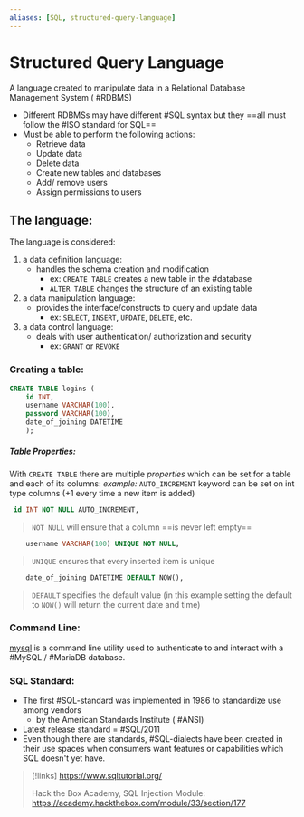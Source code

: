 ```yaml
---
aliases: [SQL, structured-query-language]
---
```

# Structured Query Language
A language created to manipulate data in a Relational Database Management System ( #RDBMS)
- Different RDBMSs may have different #SQL syntax but they ==all must follow the #ISO standard for SQL==
- Must be able to perform the following actions:
	- Retrieve data
	- Update data
	- Delete data
	- Create new tables and databases
	- Add/ remove users
	- Assign permissions to users

## The language:
The language is considered:
1. a data definition language:
	- handles the schema creation and modification
		- ex: ``CREATE TABLE`` creates a new table in the #database
		- ``ALTER TABLE`` changes the structure of an existing table
2. a data manipulation language:
	- provides the interface/constructs to query and update data
		- ex: ``SELECT``, ``INSERT``, ``UPDATE``, ``DELETE``, etc.
3. a data control language:
	- deals with user authentication/ authorization and security
		- ex: ``GRANT`` or ``REVOKE``

### Creating a table:
``` sql
CREATE TABLE logins (
    id INT,
    username VARCHAR(100),
    password VARCHAR(100),
    date_of_joining DATETIME
    );
```
##### Table Properties:
With `CREATE TABLE` there are multiple *properties* which can be set for a table and each of its columns:
*example:* `AUTO_INCREMENT` keyword can be set on int type columns (+1 every time a new item is added)
```sql
 id INT NOT NULL AUTO_INCREMENT,
```
> `NOT NULL` will ensure that a column ==is never left empty==

```sql
    username VARCHAR(100) UNIQUE NOT NULL,
```
> `UNIQUE` ensures that every inserted item is unique

```sql
    date_of_joining DATETIME DEFAULT NOW(),
```
> `DEFAULT` specifies the default value (in this example setting the default to `NOW()` will return the current date and time)
> 

### Command Line:
[mysql](mysql.md) is a command line utility used to authenticate to and interact with a #MySQL / #MariaDB database.

### SQL Standard:
- The first #SQL-standard was implemented in 1986 to standardize use among vendors
	- by the American Standards Institute ( #ANSI)
- Latest release standard = #SQL/2011
- Even though there are standards, #SQL-dialects have been created in their use spaces when consumers want features or capabilities which SQL doesn't yet have.


>[!links]
>https://www.sqltutorial.org/
>
>Hack the Box Academy, SQL Injection Module:
>https://academy.hackthebox.com/module/33/section/177

